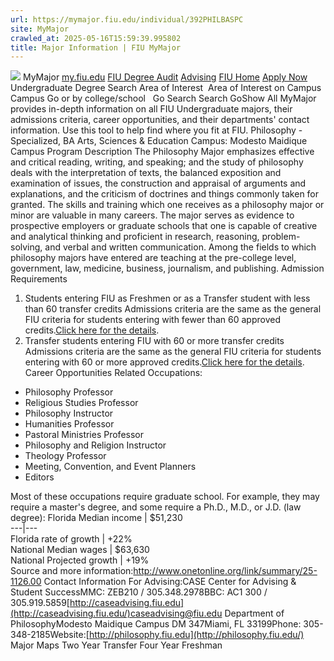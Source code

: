 ```yaml
---
url: https://mymajor.fiu.edu/individual/392PHILBASPC
site: MyMajor
crawled_at: 2025-05-16T15:59:39.995802
title: Major Information | FIU MyMajor
---
```


![](https://mymajor.fiu.edu/assets/logo-T4VPR2BI.png)
MyMajor
[my.fiu.edu](https://my.fiu.edu/)
[FIU Degree Audit](https://dasa.fiu.edu/all-departments/advising/panther-success-hub/panther-degree-audit/)
[Advising](https://advising.fiu.edu)
[FIU Home](https://www.fiu.edu/)
[Apply Now](https://admissions.fiu.edu/)
Undergraduate Degree Search
Area of Interest
​
Area of Interest
on
Campus
​
Campus
Go
or by college/school
​
​
Go
Search
Search
GoShow All
MyMajor provides in-depth information on all FIU Undergraduate majors, their admissions criteria, career opportunities, and their departments' contact information. Use this tool to help find where you fit at FIU.
Philosophy - Specialized,
BA
Arts, Sciences & Education
Campus:
Modesto Maidique Campus
Program Description
The Philosophy Major emphasizes effective and critical reading, writing, and speaking; and the study of philosophy deals with the interpretation of texts, the balanced exposition and examination of issues, the construction and appraisal of arguments and explanations, and the criticism of doctrines and things commonly taken for granted. The skills and training which one receives as a philosophy major or minor are valuable in many careers. The major serves as evidence to prospective employers or graduate schools that one is capable of creative and analytical thinking and proficient in research, reasoning, problem-solving, and verbal and written communication. Among the fields to which philosophy majors have entered are teaching at the pre-college level, government, law, medicine, business, journalism, and publishing.
Admission Requirements
1. Students entering FIU as Freshmen or as a Transfer student with less than 60 transfer credits
Admissions criteria are the same as the general FIU criteria for students entering with fewer than 60 approved credits.[Click here for the details](http://admissions.fiu.edu/apply/freshman/).
2. Transfer students entering FIU with 60 or more transfer credits
Admissions criteria are the same as the general FIU criteria for students entering with 60 or more approved credits.[Click here for the details](http://admissions.fiu.edu/apply/transfer/).
Career Opportunities
Related Occupations:
  * Philosophy Professor
  * Religious Studies Professor
  * Philosophy Instructor
  * Humanities Professor
  * Pastoral Ministries Professor
  * Philosophy and Religion Instructor
  * Theology Professor
  * Meeting, Convention, and Event Planners
  * Editors


Most of these occupations require graduate school. For example, they may require a master's degree, and some require a Ph.D., M.D., or J.D. (law degree):
Florida Median income | $51,230  
---|---  
Florida rate of growth | +22%  
National Median wages | $63,630  
National Projected growth | +19%  
Source and more information:<http://www.onetonline.org/link/summary/25-1126.00>
Contact Information
For Advising:CASE Center for Advising & Student SuccessMMC: ZEB210 / 305.348.2978BBC: AC1 300 / 305.919.5859[http://caseadvising.fiu.edu](http://caseadvising.fiu.edu/)caseadvising@fiu.edu
Department of PhilosophyModesto Maidique Campus DM 347Miami, FL 33199Phone: 305- 348-2185Website:[http://philosophy.fiu.edu](http://philosophy.fiu.edu/)
Major Maps
Two Year Transfer
Four Year Freshman
